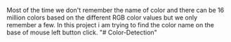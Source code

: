 Most of the time we don't remember the name of color
and there can be 16 million colors based on the different RGB color values but we only remember a few.
In this project i am trying to find the color name on the base of mouse left button click.
"# Color-Detection" 
